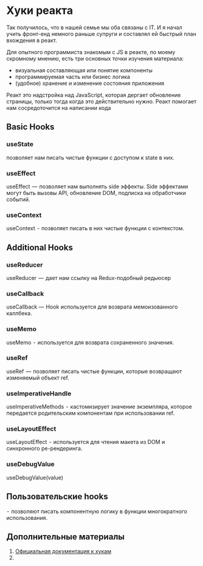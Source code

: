 # Хуки реакта

Так получилось, что в нашей семье мы оба связаны с IT. И я начал учить фронт-енд немного раньше супруги и составлял ей быстрый план вхождения в реакт.

Для опытного программиста знакомым с JS в реакте, по моему скромному мнению, есть три основных точки изучения материала:
- визуальная составляющая или понятие компоненты
- программируемая часть или бизнес логика
- (удобное) хранение и изменение состояния приложения

Реакт это надстройка над JavaScript, которая дергает обновление страницы, только тогда когда это действительно нужно. 
Реакт помогает нам сосредоточится на написании кода

## Basic Hooks

### useState

позволяет нам писать чистые функции с доступом к state в них.

### useEffect

useEffect  —  позволяет нам выполнять side эффекты. Side эффектами могут быть вызовы API, обновление DOM, подписка на обработчики событий.

### useContext

useContext  -  позволяет писать в них чистые функции с контекстом.

## Additional Hooks

### useReducer

useReducer  —  дает нам ссылку на Redux-подобный редьюсер

### useCallback

useCallback —  Hook используется для возврата мемоизованного каллбека.

### useMemo

useMemo  -  используется для возврата сохраненного значения.

### useRef

useRef  —  позволяет писать чистые функции, которые возвращают изменяемый объект ref.

### useImperativeHandle

useImperativeMethods  -  кастомизирует значение экземпляра, которое передается родительским компонентам при использовании ref.

### useLayoutEffect

useLayoutEffect  -  используется для чтения макета из DOM и синхронного ре-рендеринга.

### useDebugValue

useDebugValue(value)


## Пользовательские hooks

  -  позволяют писать компонентную логику в функции многократного использования.



## Дополнительные материалы

1. [Официальная документация к хукам](https://ru.reactjs.org/docs/hooks-reference.html)
2. 